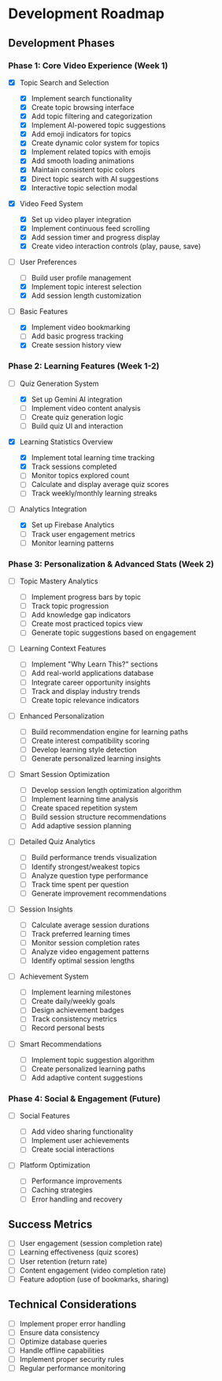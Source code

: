 # Development Roadmap

## Development Phases

### Phase 1: Core Video Experience (Week 1)

- [x] Topic Search and Selection

  - [x] Implement search functionality
  - [x] Create topic browsing interface
  - [x] Add topic filtering and categorization
  - [x] Implement AI-powered topic suggestions
  - [x] Add emoji indicators for topics
  - [x] Create dynamic color system for topics
  - [x] Implement related topics with emojis
  - [x] Add smooth loading animations
  - [x] Maintain consistent topic colors
  - [x] Direct topic search with AI suggestions
  - [x] Interactive topic selection modal

- [x] Video Feed System

  - [x] Set up video player integration
  - [x] Implement continuous feed scrolling
  - [x] Add session timer and progress display
  - [x] Create video interaction controls (play, pause, save)

- [ ] User Preferences

  - [ ] Build user profile management
  - [x] Implement topic interest selection
  - [x] Add session length customization

- [ ] Basic Features

  - [x] Implement video bookmarking
  - [ ] Add basic progress tracking
  - [x] Create session history view

### Phase 2: Learning Features (Week 1-2)

- [ ] Quiz Generation System

  - [x] Set up Gemini AI integration
  - [ ] Implement video content analysis
  - [ ] Create quiz generation logic
  - [ ] Build quiz UI and interaction

- [x] Learning Statistics Overview

  - [x] Implement total learning time tracking
  - [x] Track sessions completed
  - [ ] Monitor topics explored count
  - [ ] Calculate and display average quiz scores
  - [ ] Track weekly/monthly learning streaks

- [ ] Analytics Integration

  - [x] Set up Firebase Analytics
  - [ ] Track user engagement metrics
  - [ ] Monitor learning patterns

### Phase 3: Personalization & Advanced Stats (Week 2)

- [ ] Topic Mastery Analytics

  - [ ] Implement progress bars by topic
  - [ ] Track topic progression
  - [ ] Add knowledge gap indicators
  - [ ] Create most practiced topics view
  - [ ] Generate topic suggestions based on engagement

- [ ] Learning Context Features

  - [ ] Implement "Why Learn This?" sections
  - [ ] Add real-world applications database
  - [ ] Integrate career opportunity insights
  - [ ] Track and display industry trends
  - [ ] Create topic relevance indicators

- [ ] Enhanced Personalization

  - [ ] Build recommendation engine for learning paths
  - [ ] Create interest compatibility scoring
  - [ ] Develop learning style detection
  - [ ] Generate personalized learning insights

- [ ] Smart Session Optimization

  - [ ] Develop session length optimization algorithm
  - [ ] Implement learning time analysis
  - [ ] Create spaced repetition system
  - [ ] Build session structure recommendations
  - [ ] Add adaptive session planning

- [ ] Detailed Quiz Analytics

  - [ ] Build performance trends visualization
  - [ ] Identify strongest/weakest topics
  - [ ] Analyze question type performance
  - [ ] Track time spent per question
  - [ ] Generate improvement recommendations

- [ ] Session Insights

  - [ ] Calculate average session durations
  - [ ] Track preferred learning times
  - [ ] Monitor session completion rates
  - [ ] Analyze video engagement patterns
  - [ ] Identify optimal session lengths

- [ ] Achievement System

  - [ ] Implement learning milestones
  - [ ] Create daily/weekly goals
  - [ ] Design achievement badges
  - [ ] Track consistency metrics
  - [ ] Record personal bests

- [ ] Smart Recommendations

  - [ ] Implement topic suggestion algorithm
  - [ ] Create personalized learning paths
  - [ ] Add adaptive content suggestions

### Phase 4: Social & Engagement (Future)

- [ ] Social Features

  - [ ] Add video sharing functionality
  - [ ] Implement user achievements
  - [ ] Create social interactions

- [ ] Platform Optimization

  - [ ] Performance improvements
  - [ ] Caching strategies
  - [ ] Error handling and recovery

## Success Metrics

- [ ] User engagement (session completion rate)
- [ ] Learning effectiveness (quiz scores)
- [ ] User retention (return rate)
- [ ] Content engagement (video completion rate)
- [ ] Feature adoption (use of bookmarks, sharing)

## Technical Considerations

- [ ] Implement proper error handling
- [ ] Ensure data consistency
- [ ] Optimize database queries
- [ ] Handle offline capabilities
- [ ] Implement proper security rules
- [ ] Regular performance monitoring
